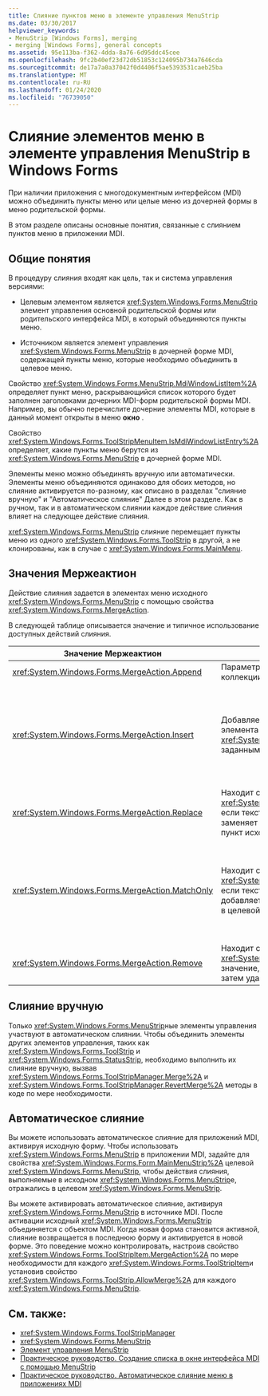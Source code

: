 ```yaml
---
title: Слияние пунктов меню в элементе управления MenuStrip
ms.date: 03/30/2017
helpviewer_keywords:
- MenuStrip [Windows Forms], merging
- merging [Windows Forms], general concepts
ms.assetid: 95e113ba-f362-4dda-8a76-6d95ddc45cee
ms.openlocfilehash: 9fc2b40ef23d72db51853c124095b734a7646cda
ms.sourcegitcommit: de17a7a0a37042f0d4406f5ae5393531caeb25ba
ms.translationtype: MT
ms.contentlocale: ru-RU
ms.lasthandoff: 01/24/2020
ms.locfileid: "76739050"
---
```

# <a name="merging-menu-items-in-the-windows-forms-menustrip-control"></a>Слияние элементов меню в элементе управления MenuStrip в Windows Forms
При наличии приложения с многодокументным интерфейсом (MDI) можно объединить пункты меню или целые меню из дочерней формы в меню родительской формы.  
  
 В этом разделе описаны основные понятия, связанные с слиянием пунктов меню в приложении MDI.  
  
## <a name="general-concepts"></a>Общие понятия  
 В процедуру слияния входят как цель, так и система управления версиями:  
  
- Целевым элементом является <xref:System.Windows.Forms.MenuStrip> элемент управления основной родительской формы или родительского интерфейса MDI, в который объединяются пункты меню.  
  
- Источником является элемент управления <xref:System.Windows.Forms.MenuStrip> в дочерней форме MDI, содержащей пункты меню, которые необходимо объединить в целевое меню.  
  
 Свойство <xref:System.Windows.Forms.MenuStrip.MdiWindowListItem%2A> определяет пункт меню, раскрывающийся список которого будет заполнен заголовками дочерних MDI-форм родительской формы MDI. Например, вы обычно перечислите дочерние элементы MDI, которые в данный момент открыты в меню **окно** .  
  
 Свойство <xref:System.Windows.Forms.ToolStripMenuItem.IsMdiWindowListEntry%2A> определяет, какие пункты меню берутся из <xref:System.Windows.Forms.MenuStrip> в дочерней форме MDI.  
  
 Элементы меню можно объединять вручную или автоматически. Элементы меню объединяются одинаково для обоих методов, но слияние активируется по-разному, как описано в разделах "слияние вручную" и "Автоматическое слияние" Далее в этом разделе. Как в ручном, так и в автоматическом слиянии каждое действие слияния влияет на следующее действие слияния.  
  
 <xref:System.Windows.Forms.MenuStrip> слияние перемещает пункты меню из одного <xref:System.Windows.Forms.ToolStrip> в другой, а не клонированы, как в случае с <xref:System.Windows.Forms.MainMenu>.  
  
## <a name="mergeaction-values"></a>Значения Мержеактион  
 Действие слияния задается в элементах меню исходного <xref:System.Windows.Forms.MenuStrip> с помощью свойства <xref:System.Windows.Forms.MergeAction>.  
  
 В следующей таблице описывается значение и типичное использование доступных действий слияния.  
  
|Значение Мержеактион|Описание|Типичные случаи использования|  
|-----------------------|-----------------|-----------------|  
|<xref:System.Windows.Forms.MergeAction.Append>|Параметры Добавляет исходный элемент в конец коллекции целевого элемента.|Добавление пунктов меню в конец меню при активации некоторой части программы.|  
|<xref:System.Windows.Forms.MergeAction.Insert>|Добавляет исходный элемент в коллекцию целевого элемента в расположении, заданном свойством <xref:System.Windows.Forms.ToolStripItem.MergeIndex%2A>, заданным для исходного элемента.|Добавление пунктов меню в середину или начало меню при активации некоторой части программы.<br /><br /> Если значение <xref:System.Windows.Forms.ToolStripItem.MergeIndex%2A> одинаково для обоих пунктов меню, они добавляются в обратный порядок. Установите <xref:System.Windows.Forms.ToolStripItem.MergeIndex%2A> соответствующим образом, чтобы сохранить исходный порядок.|  
|<xref:System.Windows.Forms.MergeAction.Replace>|Находит совпадение текста или использует значение <xref:System.Windows.Forms.ToolStripItem.MergeIndex%2A>, если текстовое совпадение не найдено, а затем заменяет соответствующий пункт контекстного меню на пункт исходного меню.|Замена целевого пункта меню исходным пунктом меню с тем же именем, которое отличается от другого.|  
|<xref:System.Windows.Forms.MergeAction.MatchOnly>|Находит совпадение текста или использует значение <xref:System.Windows.Forms.ToolStripItem.MergeIndex%2A>, если текстовое совпадение не найдено, а затем добавляет все раскрывающиеся элементы из источника в целевой объект.|Создание структуры меню, которая вставляет или добавляет пункты меню в подменю или удаляет пункты меню из подменю. Например, можно добавить элемент меню из дочерней MDI-формы в главное меню <xref:System.Windows.Forms.MenuStrip>**Сохранить как** .<br /><br /> <xref:System.Windows.Forms.MergeAction.MatchOnly> позволяет перемещаться по структуре меню без выполнения каких-либо действий. Он предоставляет способ вычисления последующих элементов.|  
|<xref:System.Windows.Forms.MergeAction.Remove>|Находит совпадение текста или использует <xref:System.Windows.Forms.ToolStripItem.MergeIndex%2A> значение, если текстовое совпадение не найдено, а затем удаляет элемент из целевого объекта.|Удаление пункта меню из целевого <xref:System.Windows.Forms.MenuStrip>.|  
  
## <a name="manual-merging"></a>Слияние вручную  
 Только <xref:System.Windows.Forms.MenuStrip>ные элементы управления участвуют в автоматическом слиянии. Чтобы объединить элементы других элементов управления, таких как <xref:System.Windows.Forms.ToolStrip> и <xref:System.Windows.Forms.StatusStrip>, необходимо выполнить их слияние вручную, вызвав <xref:System.Windows.Forms.ToolStripManager.Merge%2A> и <xref:System.Windows.Forms.ToolStripManager.RevertMerge%2A> методы в коде по мере необходимости.  
  
## <a name="automatic-merging"></a>Автоматическое слияние  
 Вы можете использовать автоматическое слияние для приложений MDI, активируя исходную форму. Чтобы использовать <xref:System.Windows.Forms.MenuStrip> в приложении MDI, задайте для свойства <xref:System.Windows.Forms.Form.MainMenuStrip%2A> целевой <xref:System.Windows.Forms.MenuStrip>, чтобы действия слияния, выполняемые в исходном <xref:System.Windows.Forms.MenuStrip>е, отражались в целевом <xref:System.Windows.Forms.MenuStrip>.  
  
 Вы можете активировать автоматическое слияние, активируя <xref:System.Windows.Forms.MenuStrip> в источнике MDI. После активации исходный <xref:System.Windows.Forms.MenuStrip> объединяется с объектом MDI. Когда новая форма становится активной, слияние возвращается в последнюю форму и активируется в новой форме. Это поведение можно контролировать, настроив свойство <xref:System.Windows.Forms.ToolStripItem.MergeAction%2A> по мере необходимости для каждого <xref:System.Windows.Forms.ToolStripItem>и установив свойство <xref:System.Windows.Forms.ToolStrip.AllowMerge%2A> для каждого <xref:System.Windows.Forms.MenuStrip>.  
  
## <a name="see-also"></a>См. также:

- <xref:System.Windows.Forms.ToolStripManager>
- <xref:System.Windows.Forms.MenuStrip>
- [Элемент управления MenuStrip](menustrip-control-windows-forms.md)
- [Практическое руководство. Создание списка в окне интерфейса MDI с помощью MenuStrip](how-to-create-an-mdi-window-list-with-menustrip-windows-forms.md)
- [Практическое руководство. Автоматическое слияние меню в приложениях MDI](how-to-set-up-automatic-menu-merging-for-mdi-applications.md)
